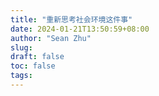 ```yaml
---
title: "重新思考社会环境这件事"
date: 2024-01-21T13:50:59+08:00
author: "Sean Zhu"
slug:
draft: false
toc: false
tags: 
---
```

